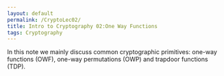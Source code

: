 ```yaml
---
layout: default
permalink: /CryptoLec02/
title: Intro to Cryptography 02:One Way Functions
tags: Cryptography
---
```


In this note we mainly discuss common cryptographic primitives: one-way functions (OWF), one-way permutations (OWP) and trapdoor functions (TDP).